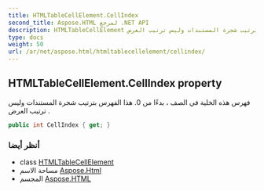 ```yaml
---
title: HTMLTableCellElement.CellIndex
second_title: Aspose.HTML لمرجع .NET API
description: HTMLTableCellElement ملكية. فهرس هذه الخلية في الصف  بدءًا من 0. هذا الفهرس بترتيب شجرة المستندات وليس ترتيب العرض .
type: docs
weight: 50
url: /ar/net/aspose.html/htmltablecellelement/cellindex/
---
```

## HTMLTableCellElement.CellIndex property

فهرس هذه الخلية في الصف ، بدءًا من 0. هذا الفهرس بترتيب شجرة المستندات وليس ترتيب العرض .

```csharp
public int CellIndex { get; }
```

### أنظر أيضا

* class [HTMLTableCellElement](../)
* مساحة الاسم [Aspose.Html](../../htmltablecellelement/)
* المجسم [Aspose.HTML](../../../)


